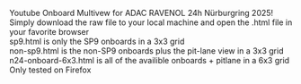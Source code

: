 Youtube Onboard Multivew for ADAC RAVENOL 24h Nürburgring 2025! </br>
Simply download the raw file to your local machine and open the .html file in your favorite browser </br>
sp9.html is only the SP9 onboards in a 3x3 grid </br>
non-sp9.html is the non-SP9 onboards plus the pit-lane view in a 3x3 grid </br>
n24-onboard-6x3.html is all of the availible onboards + pitlane in a 6x3 grid </br>
Only tested on Firefox</br>
